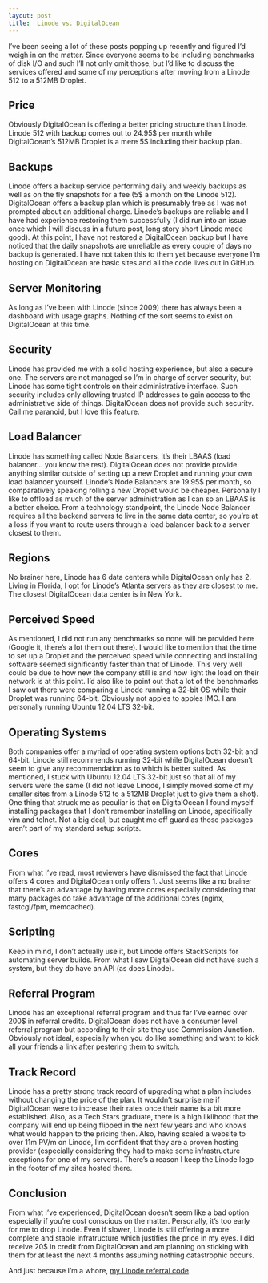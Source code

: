 ```yaml
---
layout: post
title:  Linode vs. DigitalOcean
---
```


I’ve been seeing a lot of these posts popping up recently and figured I’d weigh in on the matter. Since everyone seems to be including benchmarks of disk I/O and such I’ll not only omit those, but I’d like to discuss the services offered and some of my perceptions after moving from a Linode 512 to a 512MB Droplet.

## Price

Obviously DigitalOcean is offering a better pricing structure than Linode. Linode 512 with backup comes out to 24.95$ per month while DigitalOcean’s 512MB Droplet is a mere 5$ including their backup plan.

## Backups

Linode offers a backup service performing daily and weekly backups as well as on the fly snapshots for a fee (5$ a month on the Linode 512). DigitalOcean offers a backup plan which is presumably free as I was not prompted about an additional charge. Linode’s backups are reliable and I have had experience restoring them successfully (I did run into an issue once which I will discuss in a future post, long story short Linode made good). At this point, I have not restored a DigitalOcean backup but I have noticed that the daily snapshots are unreliable as every couple of days no backup is generated. I have not taken this to them yet because everyone I’m hosting on DigitalOcean are basic sites and all the code lives out in GitHub.

## Server Monitoring

As long as I’ve been with Linode (since 2009) there has always been a dashboard with usage graphs. Nothing of the sort seems to exist on DigitalOcean at this time.

## Security

Linode has provided me with a solid hosting experience, but also a secure one. The servers are not managed so I’m in charge of server security, but Linode has some tight controls on their administrative interface. Such security includes only allowing trusted IP addresses to gain access to the administrative side of things. DigitalOcean does not provide such security. Call me paranoid, but I love this feature.

## Load Balancer

Linode has something called Node Balancers, it’s their LBAAS (load balancer... you know the rest). DigitalOcean does not provide provide anything similar outside of setting up a new Droplet and running your own load balancer yourself. Linode’s Node Balancers are 19.95$ per month, so comparatively speaking rolling a new Droplet would be cheaper. Personally I like to offload as much of the server administration as I can so an LBAAS is a better choice. From a technology standpoint, the Linode Node Balancer requires all the backend servers to live in the same data center, so you’re at a loss if you want to route users through a load balancer back to a server closest to them.

## Regions

No brainer here, Linode has 6 data centers while DigitalOcean only has 2. Living in Florida, I opt for Linode’s Atlanta servers as they are closest to me. The closest DigitalOcean data center is in New York.

## Perceived Speed

As mentioned, I did not run any benchmarks so none will be provided here (Google it, there’s a lot them out there). I would like to mention that the time to set up a Droplet and the perceived speed while connecting and installing software seemed significantly faster than that of Linode. This very well could be due to how new the company still is and how light the load on their network is at this point. I’d also like to point out that a lot of the benchmarks I saw out there were comparing a Linode running a 32-bit OS while their Droplet was running 64-bit. Obviously not apples to apples IMO. I am personally running Ubuntu 12.04 LTS 32-bit.

## Operating Systems

Both companies offer a myriad of operating system options both 32-bit and 64-bit. Linode still recommends running 32-bit while DigitalOcean doesn’t seem to give any recommendation as to which is better suited. As mentioned, I stuck with Ubuntu 12.04 LTS 32-bit just so that all of my servers were the same (I did not leave Linode, I simply moved some of my smaller sites from a Linode 512 to a 512MB Droplet just to give them a shot). One thing that struck me as peculiar is that on DigitalOcean I found myself installing packages that I don’t remember installing on Linode, specifically vim and telnet. Not a big deal, but caught me off guard as those packages aren’t part of my standard setup scripts.

## Cores

From what I’ve read, most reviewers have dismissed the fact that Linode offers 4 cores and DigitalOcean only offers 1. Just seems like a no brainer that there’s an advantage by having more cores especially considering that many packages do take advantage of the additional cores (nginx, fastcgi/fpm, memcached).

## Scripting

Keep in mind, I don’t actually use it, but Linode offers StackScripts for automating server builds. From what I saw DigitalOcean did not have such a system, but they do have an API (as does Linode).

## Referral Program

Linode has an exceptional referral program and thus far I’ve earned over 200$ in referral credits. DigitalOcean does not have a consumer level referral program but according to their site they use Commission Junction. Obviously not ideal, especially when you do like something and want to kick all your friends a link after pestering them to switch.

## Track Record

Linode has a pretty strong track record of upgrading what a plan includes without changing the price of the plan. It wouldn’t surprise me if DigitalOcean were to increase their rates once their name is a bit more established. Also, as a Tech Stars graduate, there is a high liklihood that the company will end up being flipped in the next few years and who knows what would happen to the pricing then. Also, having scaled a website to over 11m PV/m on Linode, I’m confident that they are a proven hosting provider (especially considering they had to make some infrastructure exceptions for one of my servers). There’s a reason I keep the Linode logo in the footer of my sites hosted there.

## Conclusion

From what I’ve experienced, DigitalOcean doesn’t seem like a bad option especially if you’re cost conscious on the matter. Personally, it’s too early for me to drop Linode. Even if slower, Linode is still offering a more complete and stable infratructure which justifies the price in my eyes. I did receive 20$ in credit from DigitalOcean and am planning on sticking with them for at least the next 4 months assuming nothing catastrophic occurs.

And just because I’m a whore, [my Linode referral code](http://www.linode.com/?r=5f682793582e82ce686747c851b998dc1f86a55b).
